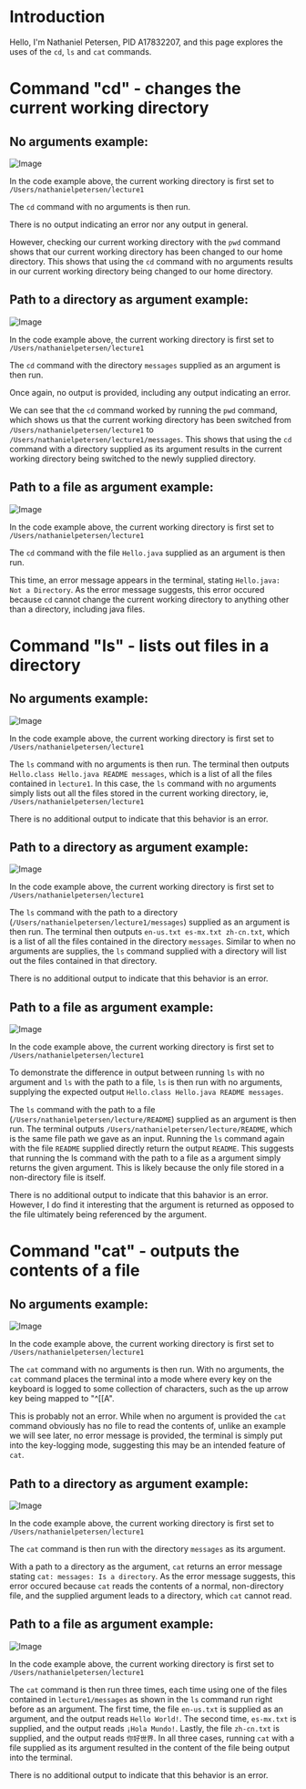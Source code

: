 # Introduction
Hello, I'm Nathaniel Petersen, PID A17832207, and this page explores the uses of the `cd`, `ls` and `cat` commands.

# Command "cd" - changes the current working directory
## No arguments example:
![Image](example1.jpg)

In the code example above, the current working directory is first set to `/Users/nathanielpetersen/lecture1`

The `cd` command with no arguments is then run.

There is no output indicating an error nor any output in general. 

However, checking our current working directory with the `pwd` command shows that our current working directory has been changed to our home directory. This shows that using the `cd` command with no arguments results in our current working directory being changed to our home directory.


## Path to a directory as argument example:

![Image](example2.jpg)

In the code example above, the current working directory is first set to `/Users/nathanielpetersen/lecture1`

The `cd` command with the directory `messages` supplied as an argument is then run. 

Once again, no output is provided, including any output indicating an error. 

We can see that the `cd` command worked by running the `pwd` command, which shows us that the current working directory has been switched from `/Users/nathanielpetersen/lecture1` to `/Users/nathanielpetersen/lecture1/messages`. This shows that using the `cd` command with a directory supplied as its argument results in the current working directory being switched to the newly supplied directory.

## Path to a file as argument example:

![Image](example3.jpg)

In the code example above, the current working directory is first set to `/Users/nathanielpetersen/lecture1`

The `cd` command with the file `Hello.java` supplied as an argument is then run. 

This time, an error message appears in the terminal, stating `Hello.java: Not a Directory`. As the error message suggests, this error occured because `cd` cannot change the current working directory to anything other than a directory, including java files.

# Command "ls" - lists out files in a directory
## No arguments example:
![Image](example4.jpg)

In the code example above, the current working directory is first set to `/Users/nathanielpetersen/lecture1`

The `ls` command with no arguments is then run. The terminal then outputs `Hello.class Hello.java README messages`, which is a list of all the files contained in `lecture1`. In this case, the `ls` command with no arguments simply lists out all the files stored in the current working directory, ie, `/Users/nathanielpetersen/lecture1`

There is no additional output to indicate that this behavior is an error.


## Path to a directory as argument example:
![Image](example5.jpg)

In the code example above, the current working directory is first set to `/Users/nathanielpetersen/lecture1`

The `ls` command with the path to a directory (`/Users/nathanielpetersen/lecture1/messages`) supplied as an argument is then run. The terminal then outputs `en-us.txt es-mx.txt zh-cn.txt`, which is a list of all the files contained in the directory `messages`. Similar to when no arguments are supplies, the `ls` command supplied with a directory will list out the files contained in that directory.

There is no additional output to indicate that this behavior is an error.


## Path to a file as argument example:
![Image](example6.jpg)

In the code example above, the current working directory is first set to `/Users/nathanielpetersen/lecture1`

To demonstrate the difference in output between running `ls` with no argument and `ls` with the path to a file, `ls` is then run with no arguments, supplying the expected output `Hello.class Hello.java README messages`.

The `ls` command with the path to a file (`/Users/nathanielpetersen/lecture/README`) supplied as an argument is then run. The terminal outputs `/Users/nathanielpetersen/lecture/README`, which is the same file path we gave as an input. Running the `ls` command again with the file `README` supplied directly return the output `README`. This suggests that running the ls command with the path to a file as a argument simply returns the given argument. This is likely because the only file stored in a non-directory file is itself.

There is no additional output to indicate that this bahavior is an error. However, I do find it interesting that the argument is returned as opposed to the file ultimately being referenced by the argument.

# Command "cat" - outputs the contents of a file
## No arguments example:
![Image](example7.jpg)

In the code example above, the current working directory is first set to `/Users/nathanielpetersen/lecture1`

The `cat` command with no arguments is then run. With no arguments, the `cat` command places the terminal into a mode where every key on the keyboard is logged to some collection of characters, such as the up arrow key being mapped to "^[[A".

This is probably not an error. While when no argument is provided the `cat` command obviously has no file to read the contents of, unlike an example we will see later, no error message is provided, the terminal is simply put into the key-logging mode, suggesting this may be an intended feature of `cat`. 

## Path to a directory as argument example:
![Image](example8.jpg)

In the code example above, the current working directory is first set to `/Users/nathanielpetersen/lecture1`

The `cat` command is then run with the directory `messages` as its argument.

With a path to a directory as the argument, `cat` returns an error message stating `cat: messages: Is a directory`. As the error message suggests, this error occured because `cat` reads the contents of a normal, non-directory file, and the supplied argument leads to a directory, which `cat` cannot read.

## Path to a file as argument example:
![Image](example9.jpg)

In the code example above, the current working directory is first set to `/Users/nathanielpetersen/lecture1`

The `cat` command is then run three times, each time using one of the files contained in `lecture1/messages` as shown in the `ls` command run right before as an argument. The first time, the file `en-us.txt` is supplied as an argument, and the output reads `Hello World!`. The second time, `es-mx.txt` is supplied, and the output reads `¡Hola Mundo!`. Lastly, the file `zh-cn.txt` is supplied, and the output reads `你好世界`. In all three cases, running `cat` with a file supplied as its argument resulted in the content of the file being output into the terminal.

There is no additional output to indicate that this behavior is an error.
